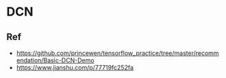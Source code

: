 # DCN

## Ref
- https://github.com/princewen/tensorflow_practice/tree/master/recommendation/Basic-DCN-Demo
- https://www.jianshu.com/p/77719fc252fa
